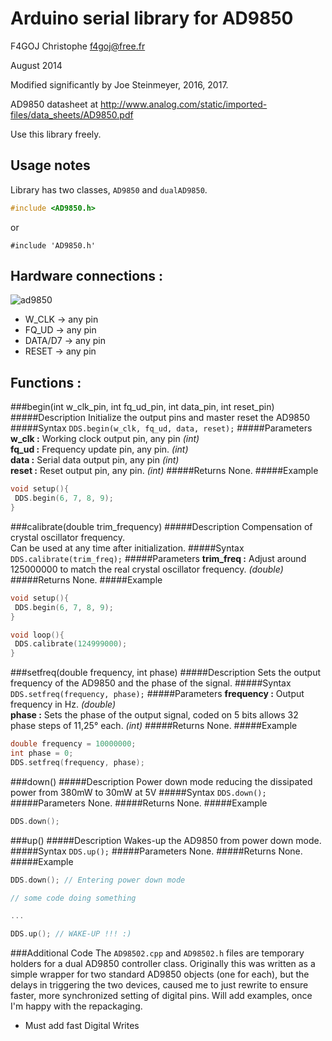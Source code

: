 # Arduino serial library for AD9850 #
F4GOJ Christophe f4goj@free.fr

August 2014

Modified significantly by Joe Steinmeyer, 2016, 2017.


AD9850 datasheet at http://www.analog.com/static/imported-files/data_sheets/AD9850.pdf

Use this library freely.


## Usage notes ##

Library has two classes, `AD9850` and `dualAD9850`.

```c++
#include <AD9850.h> 
```

or 
```
#include 'AD9850.h'
```

## Hardware connections : ##

![ad9850](https://raw.githubusercontent.com/F4GOJ/AD9850/master/images/AD9850.png)

- W_CLK   -> any pin
- FQ_UD   -> any pin
- DATA/D7 -> any pin
- RESET   -> any pin

## Functions : ##

###begin(int w_clk_pin, int fq_ud_pin, int data_pin, int reset_pin)
#####Description
Initialize the output pins and master reset the AD9850
#####Syntax
`DDS.begin(w_clk, fq_ud, data, reset);`
#####Parameters
**w_clk :** Working clock output pin, any pin *(int)*<br>
**fq_ud :** Frequency update pin, any pin. *(int)*<br>
**data  :** Serial data output pin, any pin *(int)*<br>
**reset :** Reset output pin, any pin. *(int)*
#####Returns
None.
#####Example
```c++
void setup(){
 DDS.begin(6, 7, 8, 9);
}
```
###calibrate(double trim_frequency)
#####Description
Compensation of crystal oscillator frequency.<br>
Can be used at any time after initialization.
#####Syntax
`DDS.calibrate(trim_freq);`
#####Parameters
**trim_freq :** Adjust around 125000000 to match the real crystal oscillator frequency. *(double)*
#####Returns
None.
#####Example
```c++
void setup(){
 DDS.begin(6, 7, 8, 9);
}

void loop(){
 DDS.calibrate(124999000);
}
```
###setfreq(double frequency, int phase)
#####Description
Sets the output frequency of the AD9850 and the phase of the signal.
#####Syntax
`DDS.setfreq(frequency, phase);`
#####Parameters
**frequency :** Output frequency in Hz. *(double)*<br>
**phase :** Sets the phase of the output signal, coded on 5 bits allows 32 phase steps of 11,25° each. *(int)*
#####Returns
None.
#####Example
```c++
double frequency = 10000000;
int phase = 0;
DDS.setfreq(frequency, phase);
```
###down()
#####Description
Power down mode reducing the dissipated power from 380mW to 30mW at 5V
#####Syntax
`DDS.down();`
#####Parameters
None.
#####Returns
None.
#####Example
```c++
DDS.down();
```
###up()
#####Description
Wakes-up the AD9850 from power down mode.
#####Syntax
`DDS.up();`
#####Parameters
None.
#####Returns
None.
#####Example
```c++
DDS.down(); // Entering power down mode

// some code doing something

...

DDS.up(); // WAKE-UP !!! :)
```

###Additional Code
The `AD98502.cpp` and `AD98502.h` files are temporary holders for a dual AD9850 controller class.  Originally this was written as a simple wrapper for two standard AD9850 objects (one for each), but the delays in triggering the two devices, caused me to just rewrite to ensure faster, more synchronized setting of digital pins.  Will add examples, once I'm happy with the repackaging.  

* Must add fast Digital Writes

####


